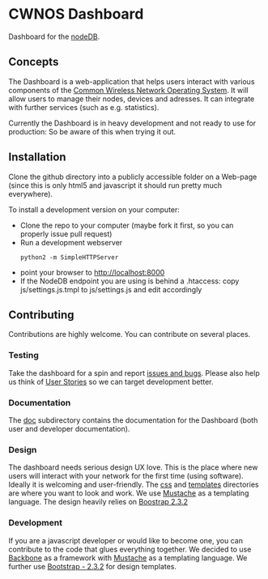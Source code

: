 # CWNOS Dashboard

Dashboard for the [nodeDB](https://github.com/FFM/FFM).

## Concepts

The Dashboard is a web-application that helps users interact with various
components of the [Common Wireless Network Operating
System](https://github.com/FFM/FFM/blob/master/doc/cwnos.md). It will allow
users to manage their nodes, devices and adresses. It can integrate with
further services (such as e.g. statistics).

Currently the Dashboard is in heavy development and not ready to use for
production: So be aware of this when trying it out.

## Installation

Clone the github directory into a publicly accessible folder on a Web-page
(since this is only html5 and javascript it should run pretty much
everywhere).

To install a development version on your computer: 

* Clone the repo to your computer (maybe fork it first, so you can properly
  issue pull request)
* Run a development webserver
  ```
  python2 -m SimpleHTTPServer
  ```
* point your browser to [http://localhost:8000](http://localhost:8000/)
* If the NodeDB endpoint you are using is behind a .htaccess: copy
  js/settings.js.tmpl to js/settings.js and edit accordingly

## Contributing

Contributions are highly welcome. You can contribute on several places.

### Testing

Take the dashboard for a spin and report [issues and bugs](../../issues).
Please also help us think of [User Stories](doc/userstories.md)
so we can target development better.

### Documentation

The [doc](doc/) subdirectory contains the documentation for the Dashboard
(both user and developer documentation). 

### Design

The dashboard needs serious design UX love. This is the place where new
users will interact with your network for the first time (using software).
Ideally it is welcoming and user-friendly. The [css](css/) and
[templates](templates/) directories are where you want to look and work. We
use [Mustache](http://mustache.github.io/) as a templating language. The
design heavily relies on [Boostrap 2.3.2](http://getbootstrap.com)

### Development

If you are a javascript developer or would like to become one, you can
contribute to the code that glues everything together. We decided to use
[Backbone](http://backbonejs.org) as a framework with
[Mustache](http://mustache.github.io) as a templating language. We further
use [Bootstrap - 2.3.2](http://getbootstrap.com/) for design templates. 
